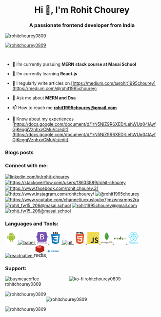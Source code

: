 <h1 align="center">Hi 👋, I'm Rohit Chourey</h1>
<h3 align="center">A passionate frontend developer from India</h3>

<p align="left"> <img src="https://komarev.com/ghpvc/?username=rohitchourey0809&label=Profile%20views&color=0e75b6&style=flat" alt="rohitchourey0809" /> </p>

<p align="left"> <a href="https://github.com/ryo-ma/github-profile-trophy"><img src="https://github-profile-trophy.vercel.app/?username=rohitchourey0809" alt="rohitchourey0809" /></a> </p>

<p align="left"> <a href="https://twitter.com/" target="blank"><img src="https://img.shields.io/twitter/follow/?logo=twitter&style=for-the-badge" alt="" /></a> </p>

- 🔭 I’m currently pursuing **MERN stack course at Masai School**

- 🌱 I’m currently learning **React.js**

- 📝 I regularly write articles on [https://medium.com/@rohit1995chourey](https://medium.com/@rohit1995chourey)

- 💬 Ask me about **MERN and Dsa**

- 📫 How to reach me **rohit1995chourey@gmail.com**

- 📄 Know about my experiences [https://docs.google.com/document/d/1rN5NiZ9R6XEDrLehWUq04lAyfGjKeggjVznhxvCMuVc/edit](https://docs.google.com/document/d/1rN5NiZ9R6XEDrLehWUq04lAyfGjKeggjVznhxvCMuVc/edit)

### Blogs posts
<!-- BLOG-POST-LIST:START -->
<!-- BLOG-POST-LIST:END -->

<h3 align="left">Connect with me:</h3>
<p align="left">
<a href="https://linkedin.com/in/linkedin.com/in/rohit-chourey" target="blank"><img align="center" src="https://raw.githubusercontent.com/rahuldkjain/github-profile-readme-generator/master/src/images/icons/Social/linked-in-alt.svg" alt="linkedin.com/in/rohit-chourey" height="30" width="40" /></a>
<a href="https://stackoverflow.com/users/https://stackoverflow.com/users/18633889/rohit-chourey" target="blank"><img align="center" src="https://raw.githubusercontent.com/rahuldkjain/github-profile-readme-generator/master/src/images/icons/Social/stack-overflow.svg" alt="https://stackoverflow.com/users/18633889/rohit-chourey" height="30" width="40" /></a>
<a href="https://fb.com/https://www.facebook.com/rohit.chourey.31" target="blank"><img align="center" src="https://raw.githubusercontent.com/rahuldkjain/github-profile-readme-generator/master/src/images/icons/Social/facebook.svg" alt="https://www.facebook.com/rohit.chourey.31" height="30" width="40" /></a>
<a href="https://instagram.com/https://www.instagram.com/rohitchourey/" target="blank"><img align="center" src="https://raw.githubusercontent.com/rahuldkjain/github-profile-readme-generator/master/src/images/icons/Social/instagram.svg" alt="https://www.instagram.com/rohitchourey/" height="30" width="40" /></a>
<a href="https://medium.com/@rohit1995chourey" target="blank"><img align="center" src="https://raw.githubusercontent.com/rahuldkjain/github-profile-readme-generator/master/src/images/icons/Social/medium.svg" alt="@rohit1995chourey" height="30" width="40" /></a>
<a href="https://www.youtube.com/c/https://www.youtube.com/channel/ucxusloubx7jmzwnsrmps2ra" target="blank"><img align="center" src="https://raw.githubusercontent.com/rahuldkjain/github-profile-readme-generator/master/src/images/icons/Social/youtube.svg" alt="https://www.youtube.com/channel/ucxusloubx7jmzwnsrmps2ra" height="30" width="40" /></a>
<a href="https://www.hackerrank.com/rohit_fw15_206@masai.school" target="blank"><img align="center" src="https://raw.githubusercontent.com/rahuldkjain/github-profile-readme-generator/master/src/images/icons/Social/hackerrank.svg" alt="rohit_fw15_206@masai.school" height="30" width="40" /></a>
<a href="https://www.leetcode.com/rohit1995chourey@gmail.com" target="blank"><img align="center" src="https://raw.githubusercontent.com/rahuldkjain/github-profile-readme-generator/master/src/images/icons/Social/leet-code.svg" alt="rohit1995chourey@gmail.com" height="30" width="40" /></a>
<a href="https://www.hackerearth.com/rohit_fw15_206@masai.school" target="blank"><img align="center" src="https://raw.githubusercontent.com/rahuldkjain/github-profile-readme-generator/master/src/images/icons/Social/hackerearth.svg" alt="rohit_fw15_206@masai.school" height="30" width="40" /></a>
</p>

<h3 align="left">Languages and Tools:</h3>
<p align="left"> <a href="https://developer.android.com" target="_blank" rel="noreferrer"> <img src="https://raw.githubusercontent.com/devicons/devicon/master/icons/android/android-original-wordmark.svg" alt="android" width="40" height="40"/> </a> <a href="https://babeljs.io/" target="_blank" rel="noreferrer"> <img src="https://www.vectorlogo.zone/logos/babeljs/babeljs-icon.svg" alt="babel" width="40" height="40"/> </a> <a href="https://getbootstrap.com" target="_blank" rel="noreferrer"> <img src="https://raw.githubusercontent.com/devicons/devicon/master/icons/bootstrap/bootstrap-plain-wordmark.svg" alt="bootstrap" width="40" height="40"/> </a> <a href="https://www.w3schools.com/css/" target="_blank" rel="noreferrer"> <img src="https://raw.githubusercontent.com/devicons/devicon/master/icons/css3/css3-original-wordmark.svg" alt="css3" width="40" height="40"/> </a> <a href="https://git-scm.com/" target="_blank" rel="noreferrer"> <img src="https://www.vectorlogo.zone/logos/git-scm/git-scm-icon.svg" alt="git" width="40" height="40"/> </a> <a href="https://www.w3.org/html/" target="_blank" rel="noreferrer"> <img src="https://raw.githubusercontent.com/devicons/devicon/master/icons/html5/html5-original-wordmark.svg" alt="html5" width="40" height="40"/> </a> <a href="https://developer.mozilla.org/en-US/docs/Web/JavaScript" target="_blank" rel="noreferrer"> <img src="https://raw.githubusercontent.com/devicons/devicon/master/icons/javascript/javascript-original.svg" alt="javascript" width="40" height="40"/> </a> <a href="https://www.mongodb.com/" target="_blank" rel="noreferrer"> <img src="https://raw.githubusercontent.com/devicons/devicon/master/icons/mongodb/mongodb-original-wordmark.svg" alt="mongodb" width="40" height="40"/> </a> <a href="https://nodejs.org" target="_blank" rel="noreferrer"> <img src="https://raw.githubusercontent.com/devicons/devicon/master/icons/nodejs/nodejs-original-wordmark.svg" alt="nodejs" width="40" height="40"/> </a> <a href="https://reactjs.org/" target="_blank" rel="noreferrer"> <img src="https://raw.githubusercontent.com/devicons/devicon/master/icons/react/react-original-wordmark.svg" alt="react" width="40" height="40"/> </a> <a href="https://reactnative.dev/" target="_blank" rel="noreferrer"> <img src="https://reactnative.dev/img/header_logo.svg" alt="reactnative" width="40" height="40"/> </a> <a href="https://redis.io" target="_blank" rel="noreferrer"> <img src="https://raw.githubusercontent.com/devicons/devicon/master/icons/redis/redis-original-wordmark.svg" alt="redis" width="40" height="40"/> </a> <a href="https://webpack.js.org" target="_blank" rel="noreferrer"> <img src="https://raw.githubusercontent.com/devicons/devicon/d00d0969292a6569d45b06d3f350f463a0107b0d/icons/webpack/webpack-original-wordmark.svg" alt="webpack" width="40" height="40"/> </a> </p>

<h3 align="left">Support:</h3>
<p><a href="https://www.buymeacoffee.com/buymeacoffee rohitchourey0809"> <img align="left" src="https://cdn.buymeacoffee.com/buttons/v2/default-yellow.png" height="50" width="210" alt="buymeacoffee rohitchourey0809" /></a><a href="https://ko-fi.com/ko-fi rohitchourey0809"> <img align="left" src="https://cdn.ko-fi.com/cdn/kofi3.png?v=3" height="50" width="210" alt="ko-fi rohitchourey0809" /></a></p><br><br>

<p><img align="left" src="https://github-readme-stats.vercel.app/api/top-langs?username=rohitchourey0809&show_icons=true&locale=en&layout=compact" alt="rohitchourey0809" /></p>

<p>&nbsp;<img align="center" src="https://github-readme-stats.vercel.app/api?username=rohitchourey0809&show_icons=true&locale=en" alt="rohitchourey0809" /></p>

<p><img align="center" src="https://github-readme-streak-stats.herokuapp.com/?user=rohitchourey0809&" alt="rohitchourey0809" /></p>
